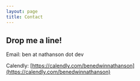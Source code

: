 ```yaml
---
layout: page
title: Contact
---
```


## Drop me a line!

Email: ben at nathanson dot dev

Calendly: [https://calendly.com/benedwinnathanson](https://calendly.com/benedwinnathanson)
